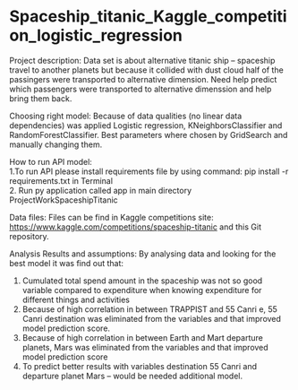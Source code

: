 # Spaceship_titanic_Kaggle_competition_logistic_regression

 

Project description:
Data set is about alternative titanic ship – spaceship travel to another planets but because it collided with dust cloud half of the passingers were transported to alternative dimension. Need help predict which passengers were transported to alternative dimenssion and help bring them back.

Choosing right model:
Because of data qualities (no linear data dependencies) was applied Logistic regression, KNeighborsClassifier and RandomForestClassifier.
Best parameters where chosen by GridSearch and manually changing them.

How to run API model:
<br> 1.To run API please install requirements file by using command:
pip install -r requirements.txt in Terminal
<br> 2. Run py application called app in main directory ProjectWorkSpaceshipTitanic

Data files:
Files can be find in Kaggle competitions site: https://www.kaggle.com/competitions/spaceship-titanic and this Git repository.




Analysis Results and assumptions:
By analysing data and looking for the best model it was find out that:
1.	Cumulated total spend amount in the spaceship was not so good variable compared to expenditure when knowing expenditure for different things and activities
2.	Because of high correlation in between TRAPPIST and 55 Canri e, 55 Canri destination was eliminated from the variables and that improved model prediction score. 
3.	Because of high correlation in between Earth and Mart departure planets, Mars was eliminated from the variables and that improved model prediction score
4.	To predict better results with variables destination 55 Canri and departure planet Mars – would be needed additional model.
